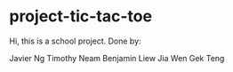 # project-tic-tac-toe

Hi, this is a school project.
Done by: 

Javier Ng
Timothy Neam
Benjamin Liew
Jia Wen
Gek Teng

